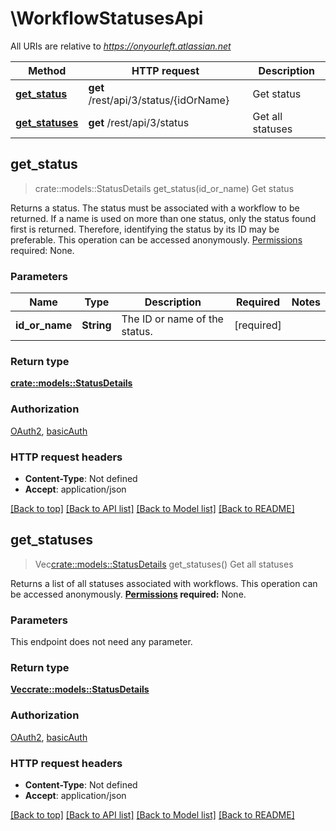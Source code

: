 # \WorkflowStatusesApi

All URIs are relative to *https://onyourleft.atlassian.net*

Method | HTTP request | Description
------------- | ------------- | -------------
[**get_status**](WorkflowStatusesApi.md#get_status) | **get** /rest/api/3/status/{idOrName} | Get status
[**get_statuses**](WorkflowStatusesApi.md#get_statuses) | **get** /rest/api/3/status | Get all statuses



## get_status

> crate::models::StatusDetails get_status(id_or_name)
Get status

Returns a status. The status must be associated with a workflow to be returned.  If a name is used on more than one status, only the status found first is returned. Therefore, identifying the status by its ID may be preferable.  This operation can be accessed anonymously.  [Permissions](#permissions) required: None.

### Parameters


Name | Type | Description  | Required | Notes
------------- | ------------- | ------------- | ------------- | -------------
**id_or_name** | **String** | The ID or name of the status. | [required] |

### Return type

[**crate::models::StatusDetails**](StatusDetails.md)

### Authorization

[OAuth2](../README.md#OAuth2), [basicAuth](../README.md#basicAuth)

### HTTP request headers

- **Content-Type**: Not defined
- **Accept**: application/json

[[Back to top]](#) [[Back to API list]](../README.md#documentation-for-api-endpoints) [[Back to Model list]](../README.md#documentation-for-models) [[Back to README]](../README.md)


## get_statuses

> Vec<crate::models::StatusDetails> get_statuses()
Get all statuses

Returns a list of all statuses associated with workflows.  This operation can be accessed anonymously.  **[Permissions](#permissions) required:** None.

### Parameters

This endpoint does not need any parameter.

### Return type

[**Vec<crate::models::StatusDetails>**](StatusDetails.md)

### Authorization

[OAuth2](../README.md#OAuth2), [basicAuth](../README.md#basicAuth)

### HTTP request headers

- **Content-Type**: Not defined
- **Accept**: application/json

[[Back to top]](#) [[Back to API list]](../README.md#documentation-for-api-endpoints) [[Back to Model list]](../README.md#documentation-for-models) [[Back to README]](../README.md)

